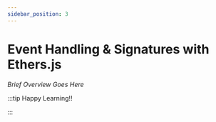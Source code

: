 ```yaml
---
sidebar_position: 3
---
```


# Event Handling & Signatures with Ethers.js

_Brief Overview Goes Here_

:::tip Happy Learning!!

<QuestButton text="Go To Quest" link="https://app.stackup.dev/quest_page/event-handling--signatures-with-ethersjs" />

:::
